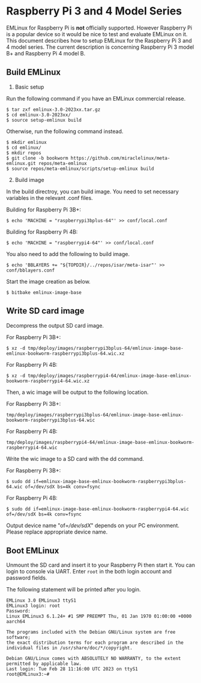 # Raspberry Pi 3 and 4 Model Series

EMLinux for Raspberry Pi is __not__ officially supported. However Raspberry Pi is a popular device so it would be nice to test and evaluate EMLinux on it.
This document describes how to setup EMLinux for the Raspberry Pi 3 and 4 model series. The current description is concerning Raspberry Pi 3 model B+ and Raspberry Pi 4 model B.

## Build EMLinux

1. Basic setup

Run the following command if you have an EMLinux commercial release.

```
$ tar zxf emlinux-3.0-2023xx.tar.gz
$ cd emlinux-3.0-2023xx/
$ source setup-emlinux build
```

Otherwise, run the following command instead.

```
$ mkdir emlinux
$ cd emlinux/
$ mkdir repos
$ git clone -b bookworm https://github.com/miraclelinux/meta-emlinux.git repos/meta-emlinux
$ source repos/meta-emlinux/scripts/setup-emlinux build
```

2. Build image

In the build directroy, you can build image. You need to set necessary variables in the relevant .conf files.

Building for Raspberry Pi 3B+:
```
$ echo 'MACHINE = "raspberrypi3bplus-64"' >> conf/local.conf
```

Building for Raspberry Pi 4B:
```
$ echo 'MACHINE = "raspberrypi4-64"' >> conf/local.conf
```

You also need to add the following to build image.

```
$ echo 'BBLAYERS += "${TOPDIR}/../repos/isar/meta-isar"' >> conf/bblayers.conf
```

Start the image creation as below.

```
$ bitbake emlinux-image-base
```

## Write SD card image

Decompress the output SD card image.

For Raspberry Pi 3B+:
```
$ xz -d tmp/deploy/images/raspberrypi3bplus-64/emlinux-image-base-emlinux-bookworm-raspberrypi3bplus-64.wic.xz
```
For Raspberry Pi 4B:
```
$ xz -d tmp/deploy/images/raspberrypi4-64/emlinux-image-base-emlinux-bookworm-raspberrypi4-64.wic.xz
```

Then, a wic image will be output to the following location.

For Raspberry Pi 3B+:
```
tmp/deploy/images/raspberrypi3bplus-64/emlinux-image-base-emlinux-bookworm-raspberrypi3bplus-64.wic
```
For Raspberry Pi 4B:
```
tmp/deploy/images/raspberrypi4-64/emlinux-image-base-emlinux-bookworm-raspberrypi4-64.wic
```

Write the wic image to a SD card with the dd command.

For Raspberry Pi 3B+:
```
$ sudo dd if=emlinux-image-base-emlinux-bookworm-raspberrypi3bplus-64.wic of=/dev/sdX bs=4k conv=fsync
```
For Raspberry Pi 4B:
```
$ sudo dd if=emlinux-image-base-emlinux-bookworm-raspberrypi4-64.wic of=/dev/sdX bs=4k conv=fsync
```

Output device name "of=*/dev/sdX*" depends on your PC environment. Please replace appropriate device name.

## Boot EMLinux

Unmount the SD card and insert it to your Raspberry Pi then start it. You can login to console via UART. Enter `root` in the both login account and password fields.

The following statement will be printed after you login.

```
EMLinux 3.0 EMLinux3 ttyS1
EMLinux3 login: root
Password:
Linux EMLinux3 6.1.24+ #1 SMP PREEMPT Thu, 01 Jan 1970 01:00:00 +0000 aarch64

The programs included with the Debian GNU/Linux system are free software;
the exact distribution terms for each program are described in the
individual files in /usr/share/doc/*/copyright.

Debian GNU/Linux comes with ABSOLUTELY NO WARRANTY, to the extent
permitted by applicable law.
Last login: Tue Feb 28 11:16:00 UTC 2023 on ttyS1
root@EMLinux3:~#
```

